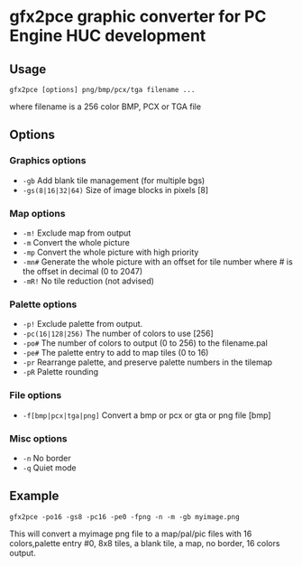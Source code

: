 
# gfx2pce graphic converter for PC Engine HUC development

## Usage
```
gfx2pce [options] png/bmp/pcx/tga filename ...  
```
where filename is a 256 color BMP, PCX or TGA file  

## Options
### Graphics options 
- `-gb` Add blank tile management (for multiple bgs)  
- `-gs(8|16|32|64)` Size of image blocks in pixels [8]  
  
### Map options
- `-m!` Exclude map from output  
- `-m` Convert the whole picture  
- `-mp` Convert the whole picture with high priority  
- `-mn#` Generate the whole picture with an offset for tile number where # is the offset in decimal (0 to 2047)  
- `-mR!` No tile reduction (not advised)  
  
### Palette options
- `-p!` Exclude palette from output.  
- `-pc(16|128|256)` The number of colors to use [256]  
- `-po#` The number of colors to output (0 to 256) to the filename.pal  
- `-pe#` The palette entry to add to map tiles (0 to 16)  
- `-pr` Rearrange palette, and preserve palette numbers in the tilemap  
- `-pR` Palette rounding  
  
### File options
- `-f[bmp|pcx|tga|png]` Convert a bmp or pcx or gta or png file [bmp]  
  
### Misc options 
- `-n` No border  
- `-q` Quiet mode  
  
## Example 
```
gfx2pce -po16 -gs8 -pc16 -pe0 -fpng -n -m -gb myimage.png
```
 This will convert a myimage png file to a map/pal/pic files with 16 colors,palette entry #0,  8x8 tiles, a blank tile, a map, no border, 16 colors output.  
